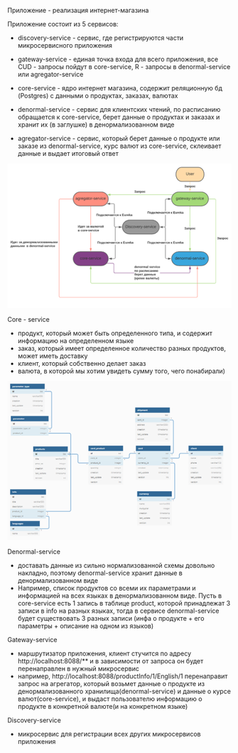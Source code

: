 Приложение - реализация интернет-магазина

Приложение состоит из 5 сервисов:
  - discovery-service - сервис, где регистрируются части микросервисного приложения
  - gateway-service - единая точка входа для всего приложения, все CUD - запросы пойдут в core-service,
      R - запросы в denormal-service или agregator-service
  - core-service - ядро интернет магазина, содержит реляционную бд (Postgres) с данными о продуктах,
      заказах, валютах
  - denormal-service - сервис для клиентских чтений, по расписанию обращается к core-service,
      берет данные о продуктах и заказах и хранит их (в заглушке) в денормализованном виде
    
  - agregator-service - сервис, который берет данные о продукте или заказе из denormal-service, 
      курс валют из core-service, склеивает данные и выдает итоговый ответ

![alt text](https://github.com/sssLAKIsss/imageRepo/blob/main/Схема%20приложения.PNG?raw=true)

Core - service
  - продукт, который может быть определенного типа, и содержит информацию на определенном языке
  - заказ, который имеет определенное количество разных продуктов, может иметь доставку
  - клиент, который собственно делает заказ
  - валюта, в которой мы хотим увидеть сумму того, чего понабирали)

![alt text](https://github.com/sssLAKIsss/imageRepo/blob/main/core-schema.PNG?raw=true)

Denormal-service
  - доставать данные из сильно нормализованной схемы довольно накладно, поэтому denormal-service 
    хранит данные в денормализованном виде
  - Например, список продуктов со всеми их параметрами и информацией на всех языках в денормализованном 
      виде. Пусть в core-service есть 1 запись в таблице product, которой принадлежат 3 записи в info 
      на разных языках, тогда в сервисе denormal-service будет существовать 3 разных записи (инфа о 
      продукте + его параметры + описание на одном из языков) 
     
Gateway-service
  - маршрутизатор приложения, клиент стучится по адресу http://localhost:8088/** и в зависимости от запроса
    он будет перенаправлен в нужный микросервис
  - например, http://localhost:8088/productInfo/1/English/1 перенаправит запрос на агрегатор, который возьмет 
    данные о продукте из денормализованного хранилища(denormal-service) и данные о курсе валют(core-service),
    и выдаст пользователю информацию о продукте в конкретной валюте(и на конкретном языке)
  
Discovery-service
  - микросервис для регистрации всех других микросервисов приложения
